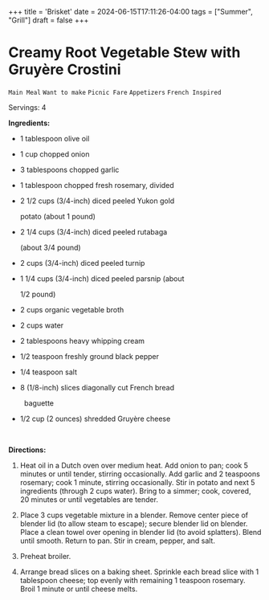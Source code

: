 +++
title = 'Brisket'
date = 2024-06-15T17:11:26-04:00
tags = ["Summer", "Grill"]
draft = false
+++
# Creamy Root Vegetable Stew with Gruyère Crostini

`Main Meal` `Want to make` `Picnic Fare` `Appetizers` `French Inspired`

Servings: 4      

**Ingredients:**       

 * 1 tablespoon olive oil

 * 1 cup chopped onion

 * 3 tablespoons chopped garlic

 * 1 tablespoon chopped fresh rosemary, divided

 * 2 1/2 cups (3/4-inch) diced peeled Yukon gold      

      potato (about 1 pound)

 * 2 1/4 cups (3/4-inch) diced peeled rutabaga 

      (about 3/4 pound)

 * 2 cups (3/4-inch) diced peeled turnip

 * 1 1/4 cups (3/4-inch) diced peeled parsnip (about 

      1/2 pound)

 * 2 cups organic vegetable broth

 * 2 cups water

 * 2 tablespoons heavy whipping cream

 * 1/2 teaspoon freshly ground black pepper

 * 1/4 teaspoon salt

 * 8 (1/8-inch) slices diagonally cut French bread 

        baguette

 * 1/2 cup (2 ounces) shredded Gruyère cheese

        

**Directions:**       

1. Heat oil in a Dutch oven over medium heat. Add onion to pan; cook 5 minutes or until tender, stirring occasionally. Add garlic and 2 teaspoons rosemary; cook 1 minute, stirring occasionally. Stir in potato and next 5 ingredients (through 2 cups water). Bring to a simmer; cook, covered, 20 minutes or until vegetables are tender.

2. Place 3 cups vegetable mixture in a blender. Remove center piece of blender lid (to allow steam to escape); secure blender lid on blender. Place a clean towel over opening in blender lid (to avoid splatters). Blend until smooth. Return to pan. Stir in cream, pepper, and salt.

3. Preheat broiler.

4. Arrange bread slices on a baking sheet. Sprinkle each bread slice with 1 tablespoon cheese; top evenly with remaining 1 teaspoon rosemary. Broil 1 minute or until cheese melts.

        
